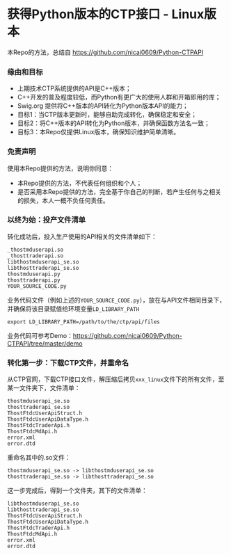 # 获得Python版本的CTP接口 - Linux版本

本Repo的方法，总结自 https://github.com/nicai0609/Python-CTPAPI

### 缘由和目标

* 上期技术CTP系统提供的API是C++版本；
* C++开发的普及程度较低，而Python有更广大的使用人群和开箱即用的库；
* Swig.org 提供将C++版本的API转化为Python版本API的能力；
* 目标1：当CTP版本更新时，能够自助完成转化，确保稳定和安全；
* 目标2：将C++版本的API转化为Python版本，并确保函数方法名一致；
* 目标3：本Repo仅提供Linux版本，确保知识维护简单清晰。

### 免责声明

使用本Repo提供的方法，说明你同意：
* 本Repo提供的方法，不代表任何组织和个人；
* 是否采用本Repo提供的方法，完全基于你自己的判断，若产生任何与之相关的损失，本人一概不负任何责任。

### 以终为始：投产文件清单

转化成功后，投入生产使用的API相关的文件清单如下：

```
_thostmduserapi.so
_thosttraderapi.so
libthostmduserapi_se.so
libthosttraderapi_se.so
thostmduserapi.py
thosttraderapi.py
YOUR_SOURCE_CODE.py
```

业务代码文件（例如上述的`YOUR_SOURCE_CODE.py`），放在与API文件相同目录下，并确保将该目录赋值给环境变量`LD_LIBRARY_PATH`

```
export LD_LIBRARY_PATH=/path/to/the/ctp/api/files
```

业务代码可参考Demo：https://github.com/nicai0609/Python-CTPAPI/tree/master/demo

### 转化第一步：下载CTP文件，并重命名

从CTP官网，下载CTP接口文件，解压缩后拷贝`xxx_linux`文件下的所有文件，至某一文件夹下，文件清单：

```
thostmduserapi_se.so
thosttraderapi_se.so
ThostFtdcUserApiStruct.h
ThostFtdcUserApiDataType.h
ThostFtdcTraderApi.h
ThostFtdcMdApi.h
error.xml
error.dtd
```

重命名其中的.so文件：

```
thostmduserapi_se.so -> libthostmduserapi_se.so
thosttraderapi_se.so -> libthosttraderapi_se.so
```

这一步完成后，得到一个文件夹，其下的文件清单：

```
libthostmduserapi_se.so
libthosttraderapi_se.so
ThostFtdcUserApiStruct.h
ThostFtdcUserApiDataType.h
ThostFtdcTraderApi.h
ThostFtdcMdApi.h
error.xml
error.dtd
```



